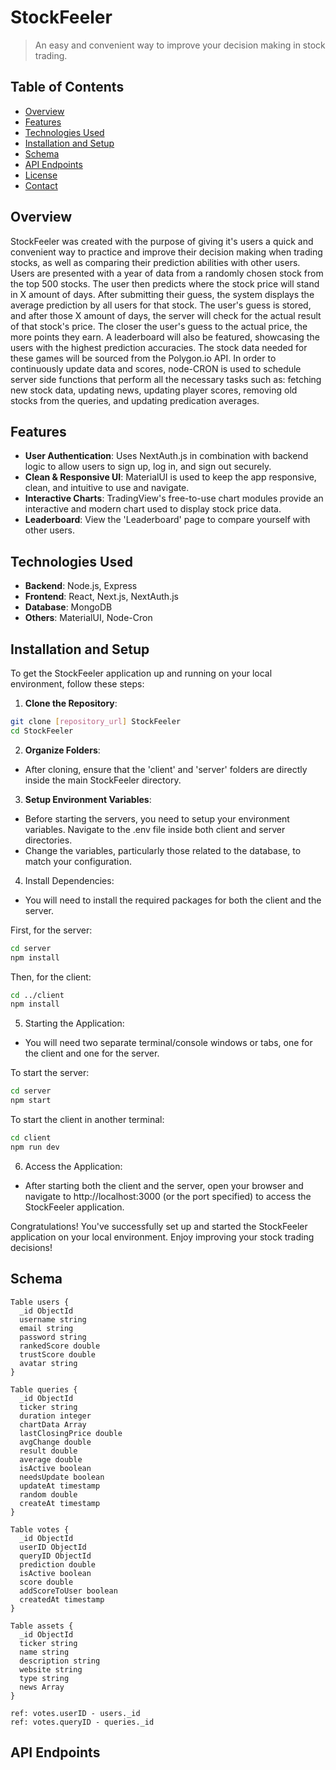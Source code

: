 # StockFeeler
> An easy and convenient way to improve your decision making in stock trading.

## Table of Contents

- [Overview](#overview)
- [Features](#features)
- [Technologies Used](#technologies-used)
- [Installation and Setup](#installation-and-setup)
- [Schema](#schema)
- [API Endpoints](#api-endpoints)
- [License](#license)
- [Contact](#contact)

## Overview

StockFeeler was created with the purpose of giving it's users a quick and convenient way to practice and improve their decision making when trading stocks, as well as comparing their prediction abilities with other users. Users are presented with a year of data from a randomly chosen stock from the top 500 stocks. The user then predicts where the stock price will stand in X amount of days. After submitting their guess, the system displays the average prediction by all users for that stock. The user's guess is stored, and after those X amount of days, the server will check for the actual result of that stock's price. The closer the user's guess to the actual price, the more points they earn.
A leaderboard will also be featured, showcasing the users with the highest prediction accuracies. The stock data needed for these games will be sourced from the Polygon.io API. In order to continuously update data and scores, node-CRON is used to schedule server side functions that perform all the necessary tasks such as: fetching new stock data, updating news, updating player scores, removing old stocks from the queries, and updating predication averages.


## Features

- **User Authentication**: Uses NextAuth.js in combination with backend logic to allow users to sign up, log in, and sign out securely.
- **Clean & Responsive UI**: MaterialUI is used to keep the app responsive, clean, and intuitive to use and navigate.
- **Interactive Charts**: TradingView's free-to-use chart modules provide an interactive and modern chart used to display stock price data.
- **Leaderboard**: View the 'Leaderboard' page to compare yourself with other users.


## Technologies Used

- **Backend**: Node.js, Express
- **Frontend**: React, Next.js, NextAuth.js
- **Database**: MongoDB
- **Others**: MaterialUI, Node-Cron

## Installation and Setup

To get the StockFeeler application up and running on your local environment, follow these steps:

1. **Clone the Repository**:

```bash
git clone [repository_url] StockFeeler
cd StockFeeler
```

2. **Organize Folders**:

- After cloning, ensure that the 'client' and 'server' folders are directly inside the main StockFeeler directory.

3. **Setup Environment Variables**:

- Before starting the servers, you need to setup your environment variables. Navigate to the .env file inside both client and server directories.
- Change the variables, particularly those related to the database, to match your configuration.

4. Install Dependencies:

- You will need to install the required packages for both the client and the server.

First, for the server:

```bash
cd server
npm install
```

Then, for the client:

```bash
cd ../client
npm install
```

5. Starting the Application:

- You will need two separate terminal/console windows or tabs, one for the client and one for the server.

To start the server:

```bash
cd server
npm start
```

To start the client in another terminal:

```bash
cd client
npm run dev
```

6. Access the Application:
- After starting both the client and the server, open your browser and navigate to http://localhost:3000 (or the port specified) to access the StockFeeler application.

Congratulations! You've successfully set up and started the StockFeeler application on your local environment. Enjoy improving your stock trading decisions!

## Schema
```
Table users {
  _id ObjectId
  username string
  email string
  password string
  rankedScore double
  trustScore double
  avatar string
}

Table queries {
  _id ObjectId
  ticker string
  duration integer
  chartData Array
  lastClosingPrice double
  avgChange double
  result double
  average double
  isActive boolean
  needsUpdate boolean
  updateAt timestamp
  random double
  createAt timestamp
}

Table votes {
  _id ObjectId
  userID ObjectId
  queryID ObjectId
  prediction double
  isActive boolean
  score double
  addScoreToUser boolean
  createdAt timestamp
}

Table assets {
  _id ObjectId
  ticker string
  name string
  description string
  website string
  type string
  news Array
}

ref: votes.userID - users._id
ref: votes.queryID - queries._id
```

## API Endpoints
